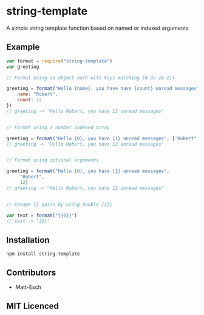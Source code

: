 
# string-template

  A simple string template function based on named or indexed arguments

## Example

```js
var format = require("string-template")
var greeting

// Format using an object hash with keys matching [0-9a-zA-Z]+

greeting = format("Hello {name}, you have have {count} unread messages", {
    name: "Robert",
    count: 12
})
// greeting -> "Hello Robert, you have 12 unread messages"


// Format using a number indexed array

greeting = format("Hello {0}, you have {1} unread messages", ["Robert", 12])
// greeting -> "Hello Robert, you have 12 unread messages"


// Format using optional arguments

greeting = format("Hello {0}, you have {1} unread messages",
     "Robert",
     12)
// greeting -> "Hello Robert, you have 12 unread messages"


// Escape {} pairs by using double {{}}

var text = format("{{0}}")
// text -> "{0}"

```

## Installation

`npm install string-template`

## Contributors

 - Matt-Esch

## MIT Licenced